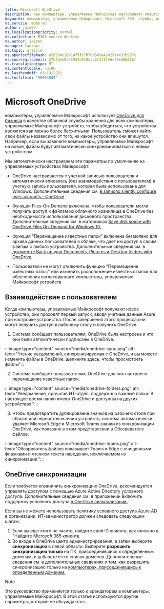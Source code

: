 ```yaml
---
title: Microsoft OneDrive
description: Как компьютеры, управляемые Майкрософт настраивает OneDrive для зарегистрированных устройств
keywords: компьютеры, управляемые Майкрософт, Microsoft 365, служба, документация, приложения, бизнес-приложения, приложения LOB
ms.service: m365-md
author: jaimeo
ms.localizationpriority: normal
ms.collection: M365-modern-desktop
ms.author: jaimeo
manager: laurawi
ms.topic: article
ms.openlocfilehash: a26500c1671afffc7b70d509a4242914631b937c
ms.sourcegitcommit: 27b2b2e5c41934b918cac2c171556c45e36661bf
ms.translationtype: MT
ms.contentlocale: ru-RU
ms.lasthandoff: 03/19/2021
ms.locfileid: "50904844"
---
```

# <a name="microsoft-onedrive"></a>Microsoft OneDrive

компьютеры, управляемые Майкрософт использует [OneDrive для бизнеса](/onedrive/plan-onedrive-enterprise) в качестве облачной службы хранения для всех компьютеры, управляемые Майкрософт устройств, чтобы убедиться, что устройства являются как можно более бесхитными. Пользователь сможет найти свои файлы независимо от того, на какое устройство они впишутся. Например, если вы замените компьютеры, управляемые Майкрософт на новое, файлы будут автоматически синхронизироваться с новым устройством.

Мы автоматически настраиваем эти параметры по умолчанию на управляемых устройствах Майкрософт:

- OneDrive настраивается с учетной записью пользователя и автоматически вписалась (без взаимодействия с пользователем) в учетную запись пользователя, которая была использована для Windows. Дополнительные сведения см. [в записях silently configure user accounts - OneDrive](/onedrive/use-silent-account-configuration)

- Функция Files-On-Demand включена, чтобы пользователи могли получать доступ к файлам из облачного хранилища в OneDrive без необходимости использования дискового пространства. Дополнительные сведения см. в материалах [Save disk space with OneDrive Files On-Demand for Windows 10.](https://support.microsoft.com/office/save-disk-space-with-onedrive-files-on-demand-for-windows-10-0e6860d3-d9f3-4971-b321-7092438fb38e)

- Функция "Перемещение известных папок" включена безмолвно для архива данных пользователей в облаке, что дает им доступ к своим файлам с любого устройства. Дополнительные сведения см. в [документе Back up your Documents, Pictures и Desktop folders with OneDrive.](https://support.microsoft.com/office/back-up-your-documents-pictures-and-desktop-folders-with-onedrive-d61a7930-a6fb-4b95-b28a-6552e77c3057)

- Пользователи не могут отключить функцию "Перемещение известных папок" или изменить расположение известных папок для обеспечения согласованного компьютеры, управляемые Майкрософт устройств.

## <a name="user-experience"></a>Взаимодействие с пользователем

Когда компьютеры, управляемые Майкрософт получают новое устройство, они проходят первый запуск, вводя учетные данные Azure при настройке устройства. После завершения этого процесса они могут получить доступ к рабочему столу и получить OneDrive.

1. Система сообщает пользователям, OneDrive была настроена и что они были автоматически подписаны в OneDrive.

:::image type="content" source="media/onedrive-sync.png" alt-text="Чтение уведомлений, синхронизируемая с OneDrive, и вы можете изменить файлы в OneDrive. щелкните здесь, чтобы просмотреть файлы":::

2. Система сообщает пользователям, OneDrive для них настроено перемещение известных папок.

:::image type="content" source="media/onedrive-folders.png" alt-text="Уведомление, прочитав ИТ-отдел, поддержало важные папки. В настоящее время папки имеют OneDrive и доступны на других устройствах.":::

3. Чтобы предотвратить дублирование значков на рабочем столе при сбросе или переостановлении устройств, система автоматически удаляет Microsoft Edge и Microsoft Teams значки из синхронизации OneDrive, как показано в этом представлении в Обозревателе файлов.

:::image type="content" source="media/onedrive-teams.png" alt-text="Обозреватель файлов показывает Teams и Edge с очищенными флажками и чтением текста наведении, исключаемом из синхронизации.":::


## <a name="onedrive-sync-restrictions"></a>OneDrive синхронизации

Если требуется ограничить синхронизацию OneDrive, рекомендуется управлять доступом с помощью Azure Active Directory условного доступа. Дополнительные сведения см. в приложении Включить поддержку условного доступа [в OneDrive синхронизации.](/onedrive/enable-conditional-access)

Если вы не можете использовать политику условного доступа Azure AD в организации, ИТ-администратор должен следовать следующим шагам:

1. Если вы еще этого не знаете, найдите свой ID клиента, как описано в "Найдите [Microsoft 365 клиента.](/onedrive/find-your-office-365-tenant-id)
2. Во входе в OneDrive центр администрирования, а затем выберите **синхронизацию** в левой области. Выберите **разрешить синхронизацию только** на ПК, присоединившись к определенным доменам, и добавьте его в список доменов. Дополнительные сведения см. в дополнительных сведениях о том, как разрешить синхронизацию только на [компьютерах, присоединившись к определенным доменам.](/onedrive/allow-syncing-only-on-specific-domains)

> [!NOTE]
> Это руководство применяется только к арендаторам в компьютеры, управляемые Майкрософт. В этой статье используются другие параметры, которые не обсуждаются.